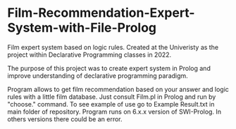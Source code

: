 # Film-Recommendation-Expert-System-with-File-Prolog

Film expert system based on logic rules. Created at the Univeristy as the project within Declarative Programming classes in 2022.

The purpose of this project was to create expert system in Prolog and improve understanding of declarative programming paradigm.

Program allows to get film recommendation based on your answer and logic rules with a little film database. Just consult Film.pl in Prolog and run by "choose." command. To see example of use go to Example Result.txt in main folder of repository. Program runs on 6.x.x version of SWI-Prolog. In others versions there could be an error.
